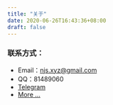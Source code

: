```yaml
---
title: "关于"
date: 2020-06-26T16:43:36+08:00
draft: false
---
```


### 联系方式：

- Email：njs.xyz@gmail.com
- QQ：81489060
- [Telegram](https://t.me/q8886)
- [More ...](https://ttti.cc/about.html)